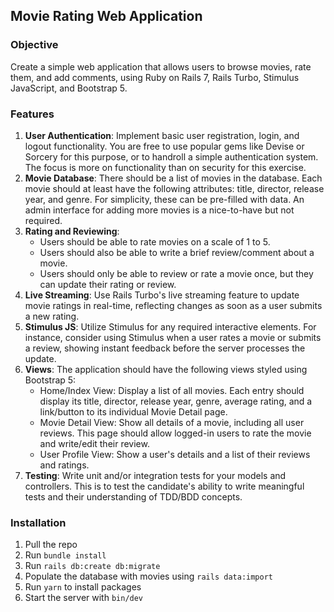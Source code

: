 ## Movie Rating Web Application

### Objective
Create a simple web application that allows users to browse movies, rate them, and add comments, using Ruby on Rails 7, Rails Turbo, Stimulus JavaScript, and Bootstrap 5.

### Features
1. **User Authentication**: Implement basic user registration, login, and logout functionality. You are free to use popular gems like Devise or Sorcery for this purpose, or to handroll a simple authentication system. The focus is more on functionality than on security for this exercise.
2. **Movie Database**: There should be a list of movies in the database. Each movie should at least have the following attributes: title, director, release year, and genre. For simplicity, these can be pre-filled with data. An admin interface for adding more movies is a nice-to-have but not required.
3. **Rating and Reviewing**:
	- Users should be able to rate movies on a scale of 1 to 5.
	- Users should also be able to write a brief review/comment about a movie.
	- Users should only be able to review or rate a movie once, but they can update their rating or review.
4. **Live Streaming**: Use Rails Turbo's live streaming feature to update movie ratings in real-time, reflecting changes as soon as a user submits a new rating.
5. **Stimulus JS**: Utilize Stimulus for any required interactive elements. For instance, consider using Stimulus when a user rates a movie or submits a review, showing instant feedback before the server processes the update.
6. **Views**: The application should have the following views styled using Bootstrap 5:
	- Home/Index View: Display a list of all movies. Each entry should display its title, director, release year, genre, average rating, and a link/button to its individual Movie Detail page.
	- Movie Detail View: Show all details of a movie, including all user reviews. This page should allow logged-in users to rate the movie and write/edit their review.
	- User Profile View: Show a user's details and a list of their reviews and ratings.
7. **Testing**: Write unit and/or integration tests for your models and controllers. This is to test the candidate's ability to write meaningful tests and their understanding of TDD/BDD concepts.

### Installation

1. Pull the repo
2. Run `bundle install`
3. Run `rails db:create db:migrate`
4. Populate the database with movies using `rails data:import`
5. Run `yarn` to install packages
6. Start the server with `bin/dev`
